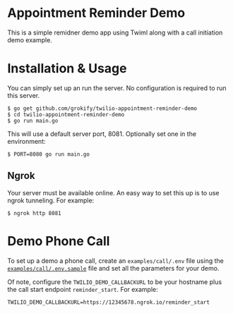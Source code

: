 # Appointment Reminder Demo

This is a simple remidner demo app using Twiml along with a call initiation demo example.

# Installation & Usage

You can simply set up an run the server. No configuration is required to run this server.

```
$ go get github.com/grokify/twilio-appointment-reminder-demo
$ cd twilio-appointment-reminder-demo
$ go run main.go
```

This will use a default server port, 8081. Optionally set one in the environment:

```
$ PORT=8080 go run main.go
```

## Ngrok

Your server must be available online. An easy way to set this up is to use ngrok tunneling. For example:

```
$ ngrok http 8081
```

# Demo Phone Call

To set up a demo a phone call, create an `examples/call/.env` file using the [`examples/call/.env.sample`](examples/call/.env.sample) file and set all the parameters for your demo.

Of note, configure the `TWILIO_DEMO_CALLBACKURL` to be your hostname plus the call start endpoint `reminder_start`. For example:

```
TWILIO_DEMO_CALLBACKURL=https://12345678.ngrok.io/reminder_start
```